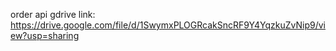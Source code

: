 order api gdrive link: https://drive.google.com/file/d/1SwymxPLOGRcakSncRF9Y4YqzkuZvNip9/view?usp=sharing
